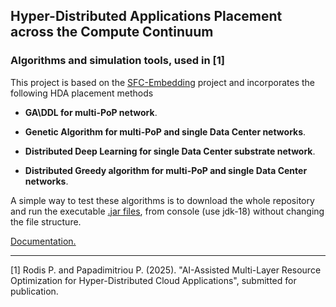 ## Hyper-Distributed Applications Placement across the Compute Continuum

### Algorithms and simulation tools, used in [1]

This project is based on the [SFC-Embedding](https://github.com/rodispantelis/SFC-Embedding) project 
and incorporates the following HDA placement methods

* **GA\DDL for multi-PoP network**.

* **Genetic Algorithm for multi-PoP and single Data Center networks**.

* **Distributed Deep Learning for single Data Center substrate network**. 

* **Distributed Greedy algorithm for multi-PoP and single Data Center networks**.

A simple way to test these algorithms is to download the whole repository and run the executable [.jar files](https://github.com/rodispantelis/HDA-Placement/jar), 
from console (use jdk-18) without changing the file structure.

[Documentation.](https://rodispantelis.github.io/HDA-Placement/src)

---
[1] Rodis P. and Papadimitriou P. (2025). "AI-Assisted Multi-Layer Resource Optimization for Hyper-Distributed Cloud Applications", 
submitted for publication.



